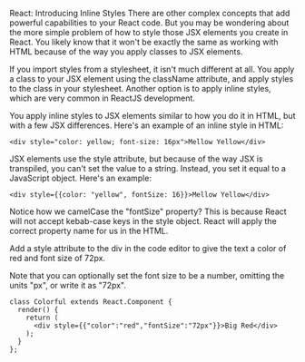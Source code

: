 React: Introducing Inline Styles
There are other complex concepts that add powerful capabilities to your React code. But you may be wondering about the more simple problem of how to style those JSX elements you create in React. You likely know that it won't be exactly the same as working with HTML because of the way you apply classes to JSX elements.

If you import styles from a stylesheet, it isn't much different at all. You apply a class to your JSX element using the className attribute, and apply styles to the class in your stylesheet. Another option is to apply inline styles, which are very common in ReactJS development.

You apply inline styles to JSX elements similar to how you do it in HTML, but with a few JSX differences. Here's an example of an inline style in HTML:
```
<div style="color: yellow; font-size: 16px">Mellow Yellow</div>
```
JSX elements use the style attribute, but because of the way JSX is transpiled, you can't set the value to a string. Instead, you set it equal to a JavaScript object. Here's an example:
```
<div style={{color: "yellow", fontSize: 16}}>Mellow Yellow</div>
```
Notice how we camelCase the "fontSize" property? This is because React will not accept kebab-case keys in the style object. React will apply the correct property name for us in the HTML.


Add a style attribute to the div in the code editor to give the text a color of red and font size of 72px.

Note that you can optionally set the font size to be a number, omitting the units "px", or write it as "72px".

```
class Colorful extends React.Component {
  render() {
    return (
      <div style={{"color":"red","fontSize":"72px"}}>Big Red</div>
    );
  }
};
```